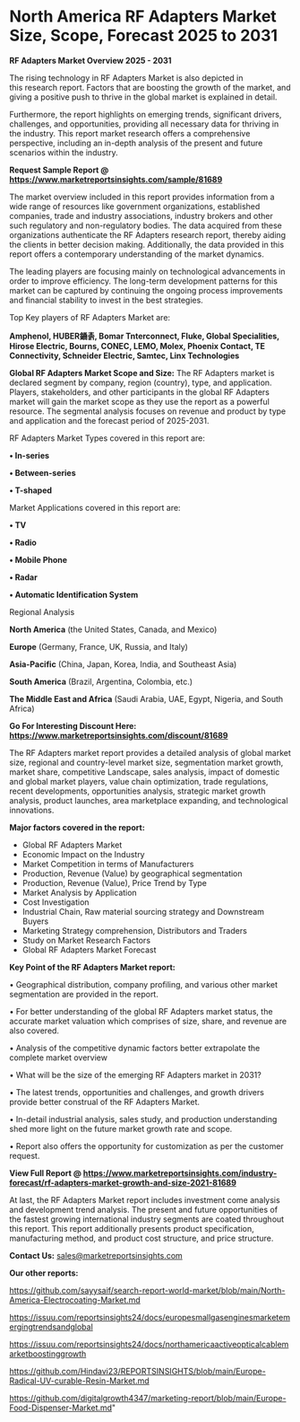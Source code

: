 # North America RF Adapters Market Size, Scope, Forecast 2025 to 2031

<Strong> RF Adapters Market Overview 2025 - 2031</strong>

The rising technology in RF Adapters Market is also depicted in this research report. Factors that are boosting the growth of the market, and giving a positive push to thrive in the global market is explained in detail.

Furthermore, the report highlights on emerging trends, significant drivers, challenges, and opportunities, providing all necessary data for thriving in the industry. This report market research offers a comprehensive perspective, including an in-depth analysis of the present and future scenarios within the industry.

<strong>Request Sample Report @ <a href=https://www.marketreportsinsights.com/sample/81689>https://www.marketreportsinsights.com/sample/81689</a></strong>

The market overview included in this report provides information from a wide range of resources like government organizations, established companies, trade and industry associations, industry brokers and other such regulatory and non-regulatory bodies. The data acquired from these organizations authenticate the RF Adapters research report, thereby aiding the clients in better decision making. Additionally, the data provided in this report offers a contemporary understanding of the market dynamics.

The leading players are focusing mainly on technological advancements in order to improve efficiency. The long-term development patterns for this market can be captured by continuing the ongoing process improvements and financial stability to invest in the best strategies.

Top Key players of RF Adapters Market are:

<strong>Amphenol, HUBER䥁촑, Bomar Tnterconnect, Fluke, Global Specialities, Hirose Electric, Bourns, CONEC, LEMO, Molex, Phoenix Contact, TE Connectivity, Schneider Electric, Samtec, Linx Technologies</strong>

<strong><b>Global RF Adapters Market Scope and Size:</b></strong>
The RF Adapters market is declared segment by company, region (country), type, and application. Players, stakeholders, and other participants in the global RF Adapters market will gain the market scope as they use the report as a powerful resource. The segmental analysis focuses on revenue and product by type and application and the forecast period of 2025-2031.

RF Adapters Market Types covered in this report are:

<strong>• In-series

• Between-series

• T-shaped</strong>

Market Applications covered in this report are:

<strong>• TV

• Radio

• Mobile Phone

• Radar

• Automatic Identification System</strong> 

Regional Analysis

<strong>North America</strong> (the United States, Canada, and Mexico)

<strong>Europe</strong> (Germany, France, UK, Russia, and Italy)

<strong>Asia-Pacific</strong> (China, Japan, Korea, India, and Southeast Asia)

<strong>South America</strong> (Brazil, Argentina, Colombia, etc.)

<strong>The Middle East and Africa</strong> (Saudi Arabia, UAE, Egypt, Nigeria, and South Africa)

<strong>Go For Interesting Discount Here: <a href=https://www.marketreportsinsights.com/discount/81689>https://www.marketreportsinsights.com/discount/81689</a></strong>

The RF Adapters market report provides a detailed analysis of global market size, regional and country-level market size, segmentation market growth, market share, competitive Landscape, sales analysis, impact of domestic and global market players, value chain optimization, trade regulations, recent developments, opportunities analysis, strategic market growth analysis, product launches, area marketplace expanding, and technological innovations.

<strong><b>Major factors covered in the report:</b></strong>
<ul>
  <li>Global RF Adapters Market </li>
  <li>Economic Impact on the Industry</li>
  <li>Market Competition in terms of Manufacturers</li>
  <li>Production, Revenue (Value) by geographical segmentation</li>
  <li>Production, Revenue (Value), Price Trend by Type</li>
  <li>Market Analysis by Application</li>
  <li>Cost Investigation</li>
  <li>Industrial Chain, Raw material sourcing strategy and Downstream Buyers</li>
  <li>Marketing Strategy comprehension, Distributors and Traders</li>
  <li>Study on Market Research Factors</li>
  <li>Global RF Adapters Market Forecast</li>
</ul>

<strong><b>Key Point of the RF Adapters Market report:</b></strong>

• Geographical distribution, company profiling, and various other market segmentation are provided in the report.

• For better understanding of the global RF Adapters market status, the accurate market valuation which comprises of size, share, and revenue are also covered.

• Analysis of the competitive dynamic factors better extrapolate the complete market overview

• What will be the size of the emerging RF Adapters market in 2031?

• The latest trends, opportunities and challenges, and growth drivers provide better construal of the RF Adapters Market.

• In-detail industrial analysis, sales study, and production understanding shed more light on the future market growth rate and scope.

• Report also offers the opportunity for customization as per the customer request.

<strong><b>View Full Report @ <a href=https://www.marketreportsinsights.com/industry-forecast/rf-adapters-market-growth-and-size-2021-81689>https://www.marketreportsinsights.com/industry-forecast/rf-adapters-market-growth-and-size-2021-81689</a></b></strong>


At last, the RF Adapters Market report includes investment come analysis and development trend analysis. The present and future opportunities of the fastest growing international industry segments are coated throughout this report. This report additionally presents product specification, manufacturing method, and product cost structure, and price structure.

<strong>Contact Us:</strong>
sales@marketreportsinsights.com

<strong>Our other reports:</strong>

<a href=https://github.com/sayysaif/search-report-world-market/blob/main/North-America-Electrocoating-Market.md>https://github.com/sayysaif/search-report-world-market/blob/main/North-America-Electrocoating-Market.md</a>

<a href=https://issuu.com/reportsinsights24/docs/europesmallgasenginesmarketemergingtrendsandglobal>https://issuu.com/reportsinsights24/docs/europesmallgasenginesmarketemergingtrendsandglobal</a>

<a href=https://issuu.com/reportsinsights24/docs/northamericaactiveopticalcablemarketboostinggrowth>https://issuu.com/reportsinsights24/docs/northamericaactiveopticalcablemarketboostinggrowth</a>

<a href=https://github.com/Hindavi23/REPORTSINSIGHTS/blob/main/Europe-Radical-UV-curable-Resin-Market.md>https://github.com/Hindavi23/REPORTSINSIGHTS/blob/main/Europe-Radical-UV-curable-Resin-Market.md</a>

<a href=https://github.com/digitalgrowth4347/marketing-report/blob/main/Europe-Food-Dispenser-Market.md>https://github.com/digitalgrowth4347/marketing-report/blob/main/Europe-Food-Dispenser-Market.md</a>"
